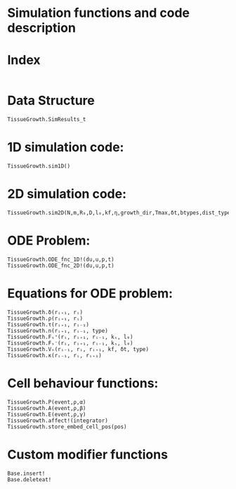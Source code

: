 # Simulation functions and code description

# Index
```@index
```

# Data Structure
```@docs
TissueGrowth.SimResults_t
```

# 1D simulation code:
```@docs
TissueGrowth.sim1D()
```

# 2D simulation code:

```@docs
TissueGrowth.sim2D(N,m,R₀,D,l₀,kf,η,growth_dir,Tmax,δt,btypes,dist_type,prolif,death,embed,α,β,γ,event_δt,seed)
```

# ODE Problem:

```@docs
TissueGrowth.ODE_fnc_1D!(du,u,p,t) 
TissueGrowth.ODE_fnc_2D!(du,u,p,t) 
```

# Equations for ODE problem:

```@docs
TissueGrowth.δ(rᵢ₊₁, rᵢ)
TissueGrowth.ρ(rᵢ₊₁, rᵢ)
TissueGrowth.τ(rᵢ₊₁, rᵢ₋₁)
TissueGrowth.n(rᵢ₊₁, rᵢ₋₁, type)
TissueGrowth.Fₛ⁺(rᵢ, rᵢ₊₁, rᵢ₋₁, kₛ, l₀)
TissueGrowth.Fₛ⁻(rᵢ, rᵢ₊₁, rᵢ₋₁, kₛ, l₀)
TissueGrowth.Vₙ(rᵢ₋₁, rᵢ, rᵢ₊₁, kf, δt, type)
TissueGrowth.κ(rᵢ₋₁, rᵢ, rᵢ₊₁)
```

# Cell behaviour functions:

```@docs
TissueGrowth.P(event,ρ,α)
TissueGrowth.A(event,ρ,β)
TissueGrowth.E(event,ρ,γ)
TissueGrowth.affect!(integrator)
TissueGrowth.store_embed_cell_pos(pos)
```

# Custom modifier functions
```@docs
Base.insert!
Base.deleteat!
```
